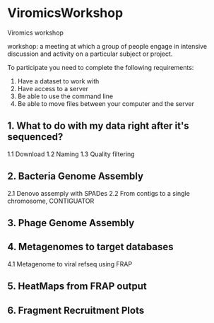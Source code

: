 # ViromicsWorkshop
Viromics workshop

workshop: a meeting at which a group of people engage in intensive discussion and activity on a particular subject or project.

To participate you need to complete the following requirements: 

1) Have a dataset to work with 
2) Have access to a server
3) Be able to use the command line
4) Be able to move files between your computer and the server

## 1. What to do with my data right after it's sequenced?

1.1 Download
1.2 Naming
1.3 Quality filtering

## 2. Bacteria Genome Assembly

2.1 Denovo assemply with SPADes
2.2 From contigs to a single chromosome, CONTIGUATOR

## 3. Phage Genome Assembly 

## 4. Metagenomes to target databases

4.1 Metagenome to viral refseq using FRAP 

## 5. HeatMaps from FRAP output

## 6. Fragment Recruitment Plots 
